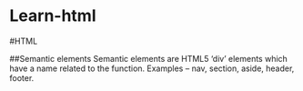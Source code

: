# Learn-html

#HTML


##Semantic elements
Semantic elements are HTML5 ‘div’ elements which have a name related to the function. 
Examples  – nav, section, aside, header, footer.
